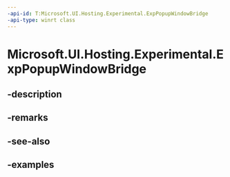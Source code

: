 ```yaml
---
-api-id: T:Microsoft.UI.Hosting.Experimental.ExpPopupWindowBridge
-api-type: winrt class
---
```


# Microsoft.UI.Hosting.Experimental.ExpPopupWindowBridge

<!--
public sealed class ExpPopupWindowBridge : Microsoft.UI.Hosting.Experimental.IExpContentBridge, System.IDisposable
-->


## -description

## -remarks

## -see-also

## -examples


